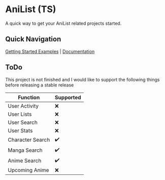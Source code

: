 # AniList (TS)
A quick way to get your AniList related projects started.

## Quick Navigation
[Getting Started Examples](https://exhabition.github.io/anilist-ts/classes/Client) | [Documentation](https://exhabition.github.io/anilist-ts)

## ToDo
This project is not finished and I would like to support the following things before releasing a stable release

| Function | Supported |
| -------- | --------- |
| User Activity | ❌ |
| User Lists | ❌ |
| User Search | ❌ |
| User Stats | ❌ |
| Character Search | ✔️ |
| Manga Search | ✔️ |
| Anime Search | ✔️ |
| Upcoming Anime | ❌ |


